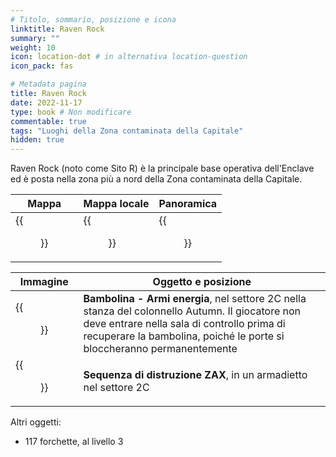 ```yaml
---
# Titolo, sommario, posizione e icona
linktitle: Raven Rock
summary: ""
weight: 10
icon: location-dot # in alternativa location-question
icon_pack: fas

# Metadata pagina
title: Raven Rock
date: 2022-11-17
type: book # Non modificare
commentable: true
tags: "Luoghi della Zona contaminata della Capitale"
hidden: true
---
```



Raven Rock (noto come Sito R) è la principale base operativa dell'Enclave ed è posta nella zona più a nord della Zona contaminata della Capitale.

| Mappa                                 | Mappa locale                                 | Panoramica                        |
| ------------------------------------- | -------------------------------------------- | --------------------------------- |
| {{<figure src="fo3/RavenRock_loc.webp">}} | {{<figure src="fo3/Raven_Rock_local_map.webp">}} | {{<figure src="fo3/RavenRock.webp">}} |

| Immagine                                             | Oggetto e posizione                                                                                                                                                                                                      |
| ---------------------------------------------------- | ------------------------------------------------------------------------------------------------------------------------------------------------------------------------------------------------------------------------ |
| {{<figure src="fo3/RR_Energy_Weapons_bobblehead.webp">}} | **Bambolina - Armi energia**, nel settore 2C nella stanza del colonnello Autumn. Il giocatore non deve entrare nella sala di controllo prima di recuperare la bambolina, poiché le porte si bloccheranno permanentemente |
| {{<figure src="fo3/ZAX_destruct_sequence.webp">}}        | **Sequenza di distruzione ZAX**, in un armadietto nel settore 2C                                                                                                                                                         |

Altri oggetti:
- 117 forchette, al livello 3

